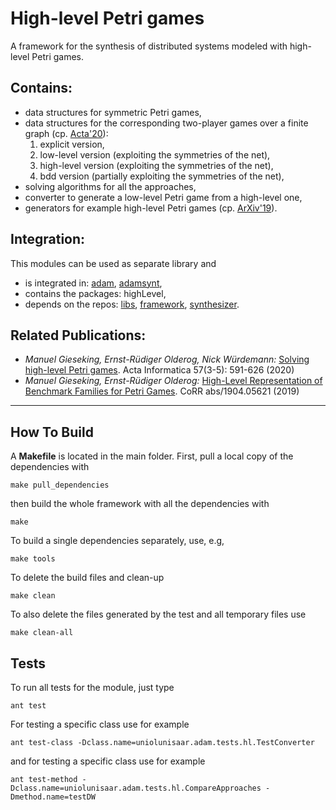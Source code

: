 High-level Petri games
======================
A framework for the synthesis of distributed systems modeled with high-level Petri games. 

Contains:
---------
- data structures for symmetric Petri games,
- data structures for the corresponding two-player games over a finite graph (cp. [Acta'20](https://doi.org/10.1007/s00236-020-00368-5)):
  1) explicit version, 
  2) low-level version (exploiting the symmetries of the net),
  3) high-level version (exploiting the symmetries of the net),
  4) bdd version (partially exploiting the symmetries of the net),
- solving algorithms for all the approaches,
- converter to generate a low-level Petri game from a high-level one,
- generators for example high-level Petri games (cp. [ArXiv'19](http://arxiv.org/abs/1904.05621)).

Integration:
------------
This modules can be used as separate library and
- is integrated in: [adam](https://github.com/adamtool/adam), [adamsynt](https://github.com/adamtool/adamsynt),
- contains the packages: highLevel,
- depends on the repos: [libs](https://github.com/adamtool/libs), [framework](https://github.com/adamtool/framework), [synthesizer](https://github.com/adamtool/synthesizer).

Related Publications:
---------------------
- _Manuel Gieseking, Ernst-Rüdiger Olderog, Nick Würdemann:_
  [Solving high-level Petri games](https://doi.org/10.1007/s00236-020-00368-5). Acta Informatica 57(3-5): 591-626 (2020)
- _Manuel Gieseking, Ernst-Rüdiger Olderog:_
  [High-Level Representation of Benchmark Families for Petri Games](http://arxiv.org/abs/1904.05621). CoRR abs/1904.05621 (2019)

------------------------------------

How To Build
------------
A __Makefile__ is located in the main folder.
First, pull a local copy of the dependencies with
```
make pull_dependencies
```
then build the whole framework with all the dependencies with
```
make
```
To build a single dependencies separately, use, e.g,
```
make tools
```
To delete the build files and clean-up
```
make clean
```
To also delete the files generated by the test and all temporary files use
```
make clean-all
```

Tests
-----
To run all tests for the module, just type
```
ant test
```
For testing a specific class use for example
```
ant test-class -Dclass.name=uniolunisaar.adam.tests.hl.TestConverter
```
and for testing a specific class use for example
```
ant test-method -Dclass.name=uniolunisaar.adam.tests.hl.CompareApproaches -Dmethod.name=testDW
```
